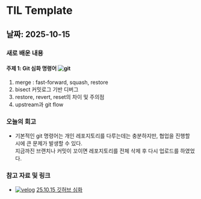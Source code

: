 # TIL Template

## 날짜: 2025-10-15

### 새로 배운 내용
#### 주제 1: Git 심화 명령어 ![git](https://img.shields.io/badge/Git-F05032?style=for-the-badge&logo=Git&logoColor=white)
1. merge : fast-forward, squash, restore
2. bisect 커밋로그 기반 디버그
3. restore, revert, reset의 차이 및 주의점
4. upstream과 git flow

### 오늘의 회고
- 기본적인 git 명령어는 개인 레포지토리를 다루는데는 충분하지만, 협업을 진행할 시에 큰 문제가 발생할 수 있다.  
지금까진 브랜치나 커밋이 꼬이면 레포지토리를 전체 삭제 후 다시 업로드를 하였었다.

### 참고 자료 및 링크
- [![velog](https://img.shields.io/badge/Velog-20C997?style=for-the-badge&logo=Velog&logoColor=white)](https://velog.io/@swoo64/25.10.15-%EA%B9%83%ED%97%88%EB%B8%8C-%EC%8B%AC%ED%99%94) [25.10.15 깃허브 심화](https://velog.io/@swoo64/25.10.15-%EA%B9%83%ED%97%88%EB%B8%8C-%EC%8B%AC%ED%99%94)